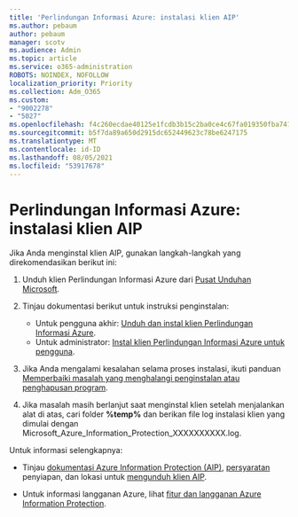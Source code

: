 ```yaml
---
title: 'Perlindungan Informasi Azure: instalasi klien AIP'
ms.author: pebaum
author: pebaum
manager: scotv
ms.audience: Admin
ms.topic: article
ms.service: o365-administration
ROBOTS: NOINDEX, NOFOLLOW
localization_priority: Priority
ms.collection: Adm_O365
ms.custom:
- "9002278"
- "5027"
ms.openlocfilehash: f4c260ecdae40125e1fcdb3b15c2ba0ce4c67fa019350fba7413d9db9b53d070
ms.sourcegitcommit: b5f7da89a650d2915dc652449623c78be6247175
ms.translationtype: MT
ms.contentlocale: id-ID
ms.lasthandoff: 08/05/2021
ms.locfileid: "53917678"
---
```

# <a name="azure-information-protection-aip-client-installation"></a>Perlindungan Informasi Azure: instalasi klien AIP

Jika Anda menginstal klien AIP, gunakan langkah-langkah yang direkomendasikan berikut ini:

1. Unduh klien Perlindungan Informasi Azure dari [Pusat Unduhan Microsoft](https://www.microsoft.com/download/details.aspx?id=53018).

2. Tinjau dokumentasi berikut untuk instruksi penginstalan:

    - Untuk pengguna akhir: [Unduh dan instal klien Perlindungan Informasi Azure](https://docs.microsoft.com/azure/information-protection/rms-client/install-client-app).
    - Untuk administrator: [Instal klien Perlindungan Informasi Azure untuk pengguna](https://docs.microsoft.com/azure/information-protection/rms-client/client-admin-guide-install).

3. Jika Anda mengalami kesalahan selama proses instalasi, ikuti panduan [Memperbaiki masalah yang menghalangi penginstalan atau penghapusan program](https://support.microsoft.com/help/17588/windows-fix-problems-that-block-programs-being-installed-or-removed).

4. Jika masalah masih berlanjut saat menginstal klien setelah menjalankan alat di atas, cari folder **%temp%** dan berikan file log instalasi klien yang dimulai dengan Microsoft_Azure_Information_Protection_XXXXXXXXXX.log.

Untuk informasi selengkapnya:

- Tinjau [dokumentasi Azure Information Protection (AIP)](https://docs.microsoft.com/azure/information-protection/what-is-information-protection), [persyaratan](https://docs.microsoft.com/azure/information-protection/get-started/requirements) penyiapan, dan lokasi untuk [mengunduh klien AIP](https://www.microsoft.com/download/details.aspx?id=53018).

- Untuk informasi langganan Azure, lihat [fitur dan langganan Azure Information Protection](https://azure.microsoft.com/pricing/details/information-protection).
